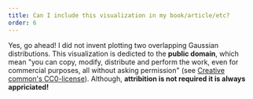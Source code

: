 ```yaml
---
title: Can I include this visualization in my book/article/etc?
order: 6
---
```


Yes, go ahead! I did not invent plotting two overlapping Gaussian distributions. This visualization is dedicted to the **public domain**, which mean "you can copy, modify, distribute and perform the work, even for commercial purposes, all without asking permission" (see [Creative common's CC0-license](https://creativecommons.org/publicdomain/zero/1.0/)). Although, **attribition is not required it is always appriciated!**
